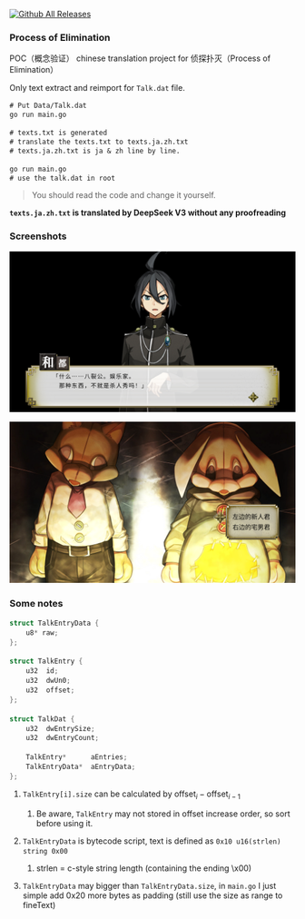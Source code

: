[![Github All Releases](https://img.shields.io/github/downloads/kurikomoe/ProcessofElimination_CHS/total.svg)]()

### Process of Elimination



POC（概念验证） chinese translation project for 侦探扑灭（Process of Elimination）

Only text extract and reimport for `Talk.dat` file.



```shell
# Put Data/Talk.dat
go run main.go

# texts.txt is generated
# translate the texts.txt to texts.ja.zh.txt 
# texts.ja.zh.txt is ja & zh line by line.

go run main.go
# use the talk.dat in root
```

>  You should read the code and change it yourself.

**`texts.ja.zh.txt` is translated by DeepSeek V3 without any proofreading**

### Screenshots

![文本](./docs/text.png)

![选项](./docs/select.png)



### Some notes

```c
struct TalkEntryData {
    u8* raw;
};

struct TalkEntry {
    u32  id;
    u32  dwUn0;
    u32  offset;
};

struct TalkDat {
    u32  dwEntrySize;
    u32  dwEntryCount;

    TalkEntry*      aEntries;
    TalkEntryData*  aEntryData;
};
```



1. `TalkEntry[i].size` can be calculated by $\textrm{offset}_i - \textrm{offset}_{i-1}$

   1. Be aware, `TalkEntry` may not stored in offset increase order, so sort before using it.

2. `TalkEntryData` is bytecode script,  text is defined as `0x10 u16(strlen) string 0x00`

   1. strlen = c-style string length (containing the ending \x00)

3. `TalkEntryData` may bigger than `TalkEntryData.size`, in `main.go` I just simple add 0x20 more bytes as padding (still use the size as range to fineText)

   
